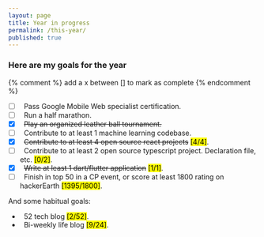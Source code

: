 ```yaml
---
layout: page
title: Year in progress
permalink: /this-year/
published: true
---
```


<div class="page" markdown="1">

### Here are my goals for the year

{% comment %} add a x  between [] to mark as complete {% endcomment %}

- [ ] &nbsp; Pass Google Mobile Web specialist certification.
- [ ] &nbsp; Run a half marathon.
- [x] &nbsp; <del>Play an organized leather ball tournament.</del>
- [ ] &nbsp; Contribute to at least 1 machine learning codebase.
- [X] &nbsp; <del>Contribute to at least 4 open source react projects</del> <mark>[4/4]</mark>.
- [ ] &nbsp; Contribute to at least 2 open source typescript project. Declaration file, etc. <mark>[0/2]</mark>.
- [x] &nbsp; <del>Write at least 1 dart/flutter application</del> <mark>[1/1]</mark>.
- [ ] &nbsp; Finish in top 50 in a CP event, or score at least 1800 rating on hackerEarth <mark>[1395/1800]</mark>.

And some habitual goals:

- &nbsp; 52 tech blog <mark>[2/52]</mark>.
- &nbsp; Bi-weekly life blog <mark>[9/24]</mark>.
</div>
